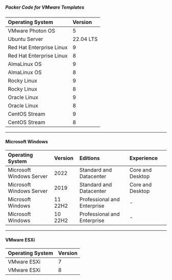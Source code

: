 
##### Packer Code for VMware Templates

| Operating System             | Version   |
| :---                         | :---      |
| VMware Photon OS             | 5         |
| Ubuntu Server                | 22.04 LTS |
| Red Hat Enterprise Linux     | 9         |
| Red Hat Enterprise Linux     | 8         |
| AlmaLinux OS                 | 9         |
| AlmaLinux OS                 | 8         |
| Rocky Linux                  | 9         |
| Rocky Linux                  | 8         |
| Oracle Linux                 | 9         |
| Oracle Linux                 | 8         |
| CentOS Stream                | 9         |
| CentOS Stream                | 8         |


---
#### Microsoft Windows

| Operating System         | Version | Editions                    | Experience       |
| :---                     | :---    | :---                        | :---             |
| Microsoft Windows Server | 2022    | Standard and Datacenter     | Core and Desktop |
| Microsoft Windows Server | 2019    | Standard and Datacenter     | Core and Desktop |
| Microsoft Windows        | 11 22H2 | Professional and Enterprise | -                |
| Microsoft Windows        | 10 22H2 | Professional and Enterprise | -                |

---
#### VMware ESXi

| Operating System             | Version   |
| :---                         | :---      |
| VMware ESXi                  | 7         |
| VMware ESXi                  | 8         |